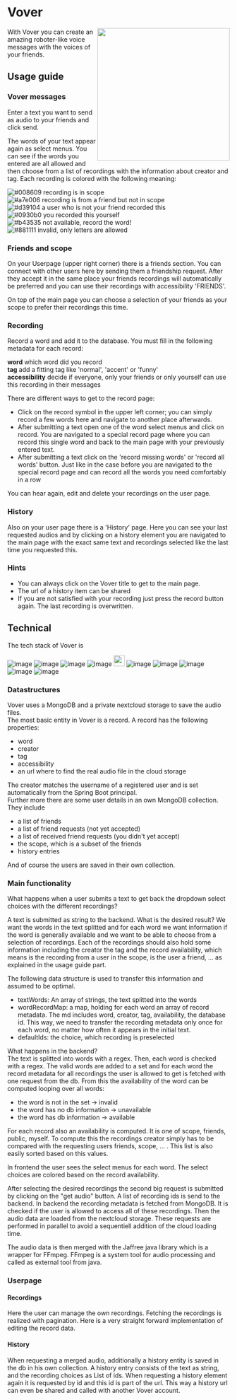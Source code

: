 # Vover

<img align="right" width="300" src="https://user-images.githubusercontent.com/28150646/184717435-95dbd022-cda1-4c74-9d08-90af28772f61.gif">

With Vover you can create an amazing roboter-like voice messages with the voices of your
friends. 

## Usage guide
### Vover messages
Enter a text you want to send as audio to your friends and click send.

The words of your text appear again as select menus. You can see if the words you entered are
all allowed and then choose from a list of recordings with the information about creator and
tag. Each recording is colored with the following meaning: 

![#008609](https://via.placeholder.com/15/008609/008609.png) recording is in scope  
![#a7e006](https://via.placeholder.com/15/a7e006/a7e006.png) recording is from a friend but not in scope  
![#d39104](https://via.placeholder.com/15/d39104/d39104.png) a user who is not your friend recorded this  
![#0930b0](https://via.placeholder.com/15/0930b0/0930b0.png) you recorded this yourself  
![#b43535](https://via.placeholder.com/15/b43535/b43535.png) not available, record the word!  
![#881111](https://via.placeholder.com/15/881111/881111.png) invalid, only letters are allowed

### Friends and scope
On your Userpage (upper right corner) there is a friends section. You can connect with other
users here by sending them a friendship request. After they accept it in the same place your
friends recordings will automatically be preferred and you can use their recordings with
accessibility 'FRIENDS'. 

On top of the main page you can choose a selection of your friends as your scope to prefer
their recordings this time.

### Recording
Record a word and add it to the database. You must fill in the following metadata for each
record:  

**word** which word did you record  
**tag** add a fitting tag like 'normal', 'accent' or 'funny'  
**accessibility** decide if everyone, only your friends or only yourself can use this recording in their messages

There are different ways to get to the record page: 
- Click on the record symbol in the upper left corner; you can simply record a few words here and navigate to another place afterwards.
- After submitting a text open one of the word select menus and click on record. You are navigated to a special record page where you can record this single word and back to the main page with your previously entered text.
- After submitting a text click on the 'record missing words' or 'record all words' button. Just like in the case before you are navigated to the special record page and can record all the words you need comfortably in a row

You can hear again, edit and delete your recordings on the user page. 

### History
Also on your user page there is a 'History' page. Here you can see your last requested audios
and by clicking on a history element you are navigated to the main page with the exact same text
and recordings selected like the last time you requested this. 

### Hints
- You can always click on the Vover title to get to the main page. 
- The url of a history item can be shared
- If you are not satisfied with your recording just press the record button again. The last recording is overwritten. 

## Technical
The tech stack of Vover is

![image](https://img.shields.io/badge/Spring_Boot-F2F4F9?style=for-the-badge&logo=spring-boot)
![image](https://img.shields.io/badge/React-20232A?style=for-the-badge&logo=react&logoColor=61DAFB)
![image](https://img.shields.io/badge/TypeScript-007ACC?style=for-the-badge&logo=typescript&logoColor=white)
![image](https://img.shields.io/badge/MongoDB-4EA94B?style=for-the-badge&logo=mongodb&logoColor=white)
<img src="https://upload.wikimedia.org/wikipedia/commons/4/4b/FFmpeg-Logo.svg" height="25">
![image](https://img.shields.io/badge/Material%20UI-007FFF?style=for-the-badge&logo=mui&logoColor=white)
![image](https://img.shields.io/badge/Heroku-430098?style=for-the-badge&logo=heroku&logoColor=white)
![image](https://img.shields.io/badge/IntelliJ_IDEA-000000.svg?style=for-the-badge&logo=intellij-idea&logoColor=white)
![image](https://img.shields.io/badge/Junit5-25A162?style=for-the-badge&logo=junit5&logoColor=white)
![image](https://img.shields.io/badge/Nextcloud-0082C9?style=for-the-badge&logo=Nextcloud&logoColor=white)

### Datastructures
Vover uses a MongoDB and a private nextcloud storage to save the audio files.  
The most basic entity in Vover is a record. A record has the following properties: 
- word
- creator
- tag
- accessibility
- an url where to find the real audio file in the cloud storage

The creator matches the username of a registered user and is set automatically from the Spring Boot principal.  
Further more there are some user details in an own MongoDB collection. They include
- a list of friends
- a list of friend requests (not yet accepted)
- a list of received friend requests (you didn't yet accept)
- the scope, which is a subset of the friends
- history entries

And of course the users are saved in their own collection. 

### Main functionality
What happens when a user submits a text to get back the dropdown select choices with the different recordings?

A text is submitted as string to the backend. What is the desired result? 
We want the words in the text splitted and for each word we want information if the word is generally available 
and we want to be able to choose from a selection of recordings. Each of the recordings should also hold some information 
including the creator the tag and the record availability, which means is the recording from a user in the scope, 
is the user a friend, ... as explained in the usage guide part. 

The following data structure is used to transfer this information and assumed to be optimal.

- textWords: An array of strings, the text splitted into the words
- wordRecordMap: a map, holding for each word an array of record metadata. The md includes word, creator, tag, availability, the database id. This way, we need to transfer the recording metadata only once for each word, no matter how often it appears in the initial text.
- defaultIds: the choice, which recording is preselected

What happens in the backend?  
The text is splitted into words with a regex. Then, each word is checked with a regex. 
The valid words are added to a set and for each word the record metadata for all recordings the user is allowed to get is fetched with one request from the db. 
From this the availability of the word can be computed looping over all words:  
- the word is not in the set -> invalid
- the word has no db information -> unavailable
- the word has db information -> available

For each record also an availability is computed. It is one of scope, friends, public, myself. To compute this the recordings creator simply has to be compared with the requesting users friends, scope, ... . This list is also easily sorted based on this values. 

In frontend the user sees the select menus for each word. The select choices are colored based on the record availability. 

After selecting the desired recordings the second big request is submitted by clicking on the "get audio" button. 
A list of recording ids is send to the backend. 
In backend the recording metadata is fetched from MongoDB. 
It is checked if the user is allowed to access all of these recordings. 
Then the audio data are loaded from the nextcloud storage. 
These requests are performed in parallel to avoid a sequentiell addition of the cloud loading time. 

The audio data is then merged with the Jaffree java library which is a wrapper for FFmpeg. 
FFmpeg is a system tool for audio processing and called as external tool from java. 

### Userpage
#### Recordings
Here the user can manage the own recordings. Fetching the recordings is realized with pagination. 
Here is a very straight forward implementation of editing the record data. 

#### History
When requesting a merged audio, additionally a history entity is saved in the db in his own collection. 
A history entry consists of the text as string, and the recording choices as List of ids. 
When requesting a history element again it is requested by id and this id is part of the url. 
This way a history url can even be shared and called with another Vover account. 
